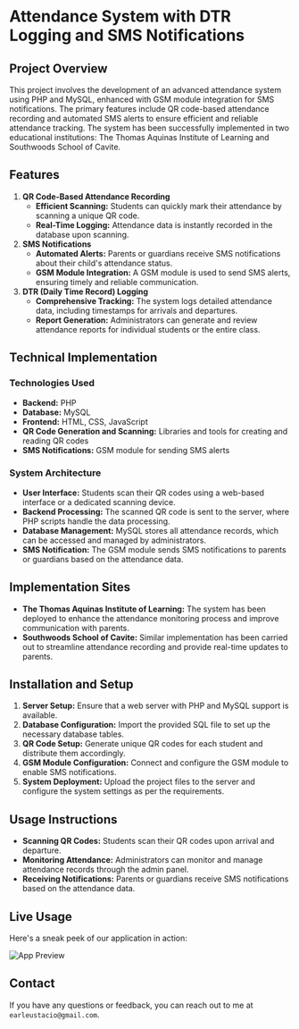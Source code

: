 # Attendance System with DTR Logging and SMS Notifications

## Project Overview
This project involves the development of an advanced attendance system using PHP and MySQL, enhanced with GSM module integration for SMS notifications. The primary features include QR code-based attendance recording and automated SMS alerts to ensure efficient and reliable attendance tracking. The system has been successfully implemented in two educational institutions: The Thomas Aquinas Institute of Learning and Southwoods School of Cavite.

## Features
1. **QR Code-Based Attendance Recording**
   - **Efficient Scanning:** Students can quickly mark their attendance by scanning a unique QR code.
   - **Real-Time Logging:** Attendance data is instantly recorded in the database upon scanning.
2. **SMS Notifications**
   - **Automated Alerts:** Parents or guardians receive SMS notifications about their child's attendance status.
   - **GSM Module Integration:** A GSM module is used to send SMS alerts, ensuring timely and reliable communication.
3. **DTR (Daily Time Record) Logging**
   - **Comprehensive Tracking:** The system logs detailed attendance data, including timestamps for arrivals and departures.
   - **Report Generation:** Administrators can generate and review attendance reports for individual students or the entire class.

## Technical Implementation
### Technologies Used
- **Backend:** PHP
- **Database:** MySQL
- **Frontend:** HTML, CSS, JavaScript
- **QR Code Generation and Scanning:** Libraries and tools for creating and reading QR codes
- **SMS Notifications:** GSM module for sending SMS alerts

### System Architecture
- **User Interface:** Students scan their QR codes using a web-based interface or a dedicated scanning device.
- **Backend Processing:** The scanned QR code is sent to the server, where PHP scripts handle the data processing.
- **Database Management:** MySQL stores all attendance records, which can be accessed and managed by administrators.
- **SMS Notification:** The GSM module sends SMS notifications to parents or guardians based on the attendance data.

## Implementation Sites
- **The Thomas Aquinas Institute of Learning:** The system has been deployed to enhance the attendance monitoring process and improve communication with parents.
- **Southwoods School of Cavite:** Similar implementation has been carried out to streamline attendance recording and provide real-time updates to parents.

## Installation and Setup
1. **Server Setup:** Ensure that a web server with PHP and MySQL support is available.
2. **Database Configuration:** Import the provided SQL file to set up the necessary database tables.
3. **QR Code Setup:** Generate unique QR codes for each student and distribute them accordingly.
4. **GSM Module Configuration:** Connect and configure the GSM module to enable SMS notifications.
5. **System Deployment:** Upload the project files to the server and configure the system settings as per the requirements.

## Usage Instructions
- **Scanning QR Codes:** Students scan their QR codes upon arrival and departure.
- **Monitoring Attendance:** Administrators can monitor and manage attendance records through the admin panel.
- **Receiving Notifications:** Parents or guardians receive SMS notifications based on the attendance data.

## Live Usage
Here's a sneak peek of our application in action:

![App Preview](https://example.com/app-preview.png)

## Contact
If you have any questions or feedback, you can reach out to me at `earleustacio@gmail.com`.

